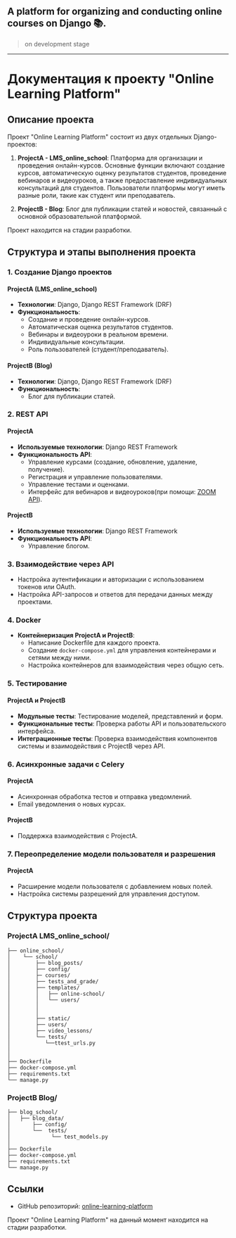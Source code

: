 ## A platform for organizing and conducting online courses on Django 📚.
> on development stage
---

# Документация к проекту "Online Learning Platform"

## Описание проекта

Проект "Online Learning Platform" состоит из двух отдельных Django-проектов:

1. **ProjectA - LMS_online_school**: Платформа для организации и проведения онлайн-курсов. Основные функции включают создание курсов, автоматическую оценку результатов студентов, проведение вебинаров и видеоуроков, а также предоставление индивидуальных консультаций для студентов. Пользователи платформы могут иметь разные роли, такие как студент или преподаватель.

2. **ProjectB - Blog**: Блог для публикации статей и новостей, связанный с основной образовательной платформой.

Проект находится на стадии разработки.

## Структура и этапы выполнения проекта

### 1. Создание Django проектов

#### ProjectA (LMS_online_school)
- **Технологии**: Django, Django REST Framework (DRF)
- **Функциональность**:
  - Создание и проведение онлайн-курсов.
  - Автоматическая оценка результатов студентов.
  - Вебинары и видеоуроки в реальном времени.
  - Индивидуальные консультации.
  - Роль пользователей (студент/преподаватель).

#### ProjectB (Blog)
- **Технологии**: Django, Django REST Framework (DRF)
- **Функциональность**:
  - Блог для публикации статей.

### 2. REST API

#### ProjectA
- **Используемые технологии**: Django REST Framework
- **Функциональность API**:
  - Управление курсами (создание, обновление, удаление, получение).
  - Регистрация и управление пользователями.
  - Управление тестами и оценками.
  - Интерфейс для вебинаров и видеоуроков(при помощи: [ZOOM API](https://github.com/JoeyAlpha5/django-zoom-meetings)).

#### ProjectB
- **Используемые технологии**: Django REST Framework
- **Функциональность API**:
  - Управление блогом.

### 3. Взаимодействие через API
- Настройка аутентификации и авторизации с использованием токенов или OAuth.
- Настройка API-запросов и ответов для передачи данных между проектами.

### 4. Docker
- **Контейнеризация ProjectA и ProjectB**:
  - Написание Dockerfile для каждого проекта.
  - Создание `docker-compose.yml` для управления контейнерами и сетями между ними.
  - Настройка контейнеров для взаимодействия через общую сеть.

### 5. Тестирование

#### ProjectA и ProjectB
- **Модульные тесты**: Тестирование моделей, представлений и форм.
- **Функциональные тесты**: Проверка работы API и пользовательского интерфейса.
- **Интеграционные тесты**: Проверка взаимодействия компонентов системы и взаимодействия с ProjectB через API.

### 6. Асинхронные задачи с Celery

#### ProjectA
- Асинхронная обработка тестов и отправка уведомлений.
- Email уведомления о новых курсах.

#### ProjectB
- Поддержка взаимодействия с ProjectA.


### 7. Переопределение модели пользователя и разрешения

#### ProjectA
- Расширение модели пользователя с добавлением новых полей.
- Настройка системы разрешений для управления доступом.


## Структура проекта

### ProjectA LMS_online_school/
```
├── online_school/
│    └── school/
│        ├── blog_posts/
│        ├── config/
│        ├─ courses/
│        ├── tests_and_grade/
│        ├── templates/
│        │   ├── online-school/
│        │   └── users/
│        │
│        │
│        ├── static/
│        ├── users/
│        ├── video_lessons/
│        └── tests/
│           └──ttest_urls.py
│           
│
├── Dockerfile
├── docker-compose.yml
├── requirements.txt
└── manage.py
```

### ProjectB Blog/
```
├── blog_school/
│   ├── blog_data/
│       ├── config/
│       └──  tests/
│             └── test_models.py
│      
├── Dockerfile
├── docker-compose.yml
├── requirements.txt
└── manage.py
```

## Ссылки
- GitHub репозиторий: [online-learning-platform](https://github.com/AlexTkDev/online-learning-platform.git)

Проект "Online Learning Platform" на данный момент находится на стадии разработки.
